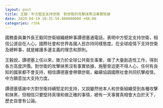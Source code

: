 ```yaml
---
layout: post
title: 王毅︰中方堅定支持世衛　對世衛的攻擊抹黑沒事實依據
date: 2020-04-19 10:35:59.000000000 +08:00
categories: rthk
---
```


國務委員兼外長王毅同世衛組織總幹事譚德塞通電話，表明中方堅定支持世衛，相信公道自在人心，國際社會和世界各國人民亦持同樣態度。在全球疫情下支持世衛及總幹事，就是維護多邊主義的理念和原則。

王毅說，譚德塞上任以來，致力於全球公共衛生事業，做了大量創造性工作，得到各方高度評價。對世衛的攻擊抹黑沒有事實依據，施壓脅迫更不得人心，任何有良知的國家都不會支持，相信譚德塞會帶領世衛，繼續協調國際社會共同抗擊疫情，中方願意加大支持力度。

譚德塞感謝中方對世衛持續堅定的支持，又說雖然他本人和世衛組織受到各種攻擊和抹黑，但相信只要堅持真理和做正確的事情，總有一天事實真相會大白於天下，歷史自會有公論。
